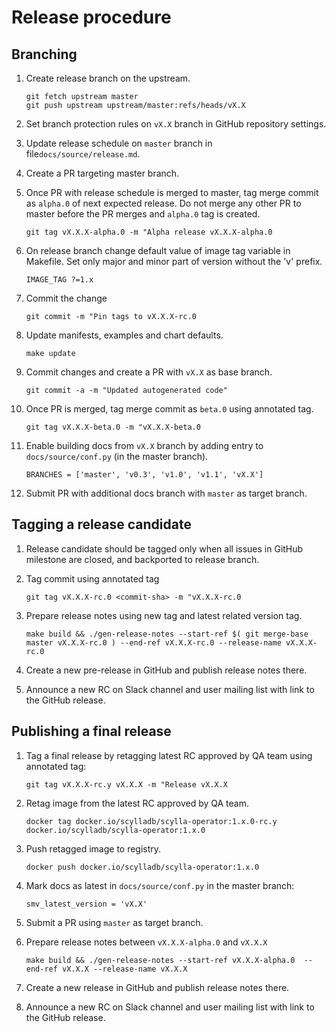# Release procedure

## Branching

1. Create release branch on the upstream.
    ```
    git fetch upstream master
    git push upstream upstream/master:refs/heads/vX.X
    ```
1. Set branch protection rules on `vX.X` branch in GitHub repository settings.
1. Update release schedule on `master` branch in file`docs/source/release.md`.
1. Create a PR targeting master branch.
1. Once PR with release schedule is merged to master, tag merge commit as `alpha.0` of next expected release.
    Do not merge any other PR to master before the PR merges and `alpha.0` tag is created.

    `git tag vX.X.X-alpha.0 -m "Alpha release vX.X.X-alpha.0`

1. On release branch change default value of image tag variable in Makefile. Set only major and minor part of version without the 'v' prefix.

    `IMAGE_TAG ?=1.x`

1. Commit the change

    `git commit -m "Pin tags to vX.X.X-rc.0`

1. Update manifests, examples and chart defaults.

    `make update`

1. Commit changes and create a PR with `vX.X` as base branch.

    `git commit -a -m "Updated autogenerated code"`

1. Once PR is merged, tag merge commit as `beta.0` using annotated tag.

    `git tag vX.X.X-beta.0 -m "vX.X.X-beta.0`

1. Enable building docs from `vX.X` branch by adding entry to `docs/source/conf.py` (in the master branch).

    `BRANCHES = ['master', 'v0.3', 'v1.0', 'v1.1', 'vX.X']`

1. Submit PR with additional docs branch with `master` as target branch.

## Tagging a release candidate

1. Release candidate should be tagged only when all issues in GitHub milestone are closed, and backported to release branch. 
1. Tag commit using annotated tag

    `git tag vX.X.X-rc.0 <commit-sha> -m "vX.X.X-rc.0`

1. Prepare release notes using new tag and latest related version tag.

    `make build && ./gen-release-notes --start-ref $( git merge-base master vX.X.X-rc.0 ) --end-ref vX.X.X-rc.0 --release-name vX.X.X-rc.0`

1. Create a new pre-release in GitHub and publish release notes there.
1. Announce a new RC on Slack channel and user mailing list with link to the GitHub release.

## Publishing a final release

1. Tag a final release by retagging latest RC approved by QA team using annotated tag:

    `git tag vX.X.X-rc.y vX.X.X -m "Release vX.X.X`   

1. Retag image from the latest RC approved by QA team.

    `docker tag docker.io/scylladb/scylla-operator:1.x.0-rc.y docker.io/scylladb/scylla-operator:1.x.0`

1. Push retagged image to registry.

    `docker push docker.io/scylladb/scylla-operator:1.x.0`

1. Mark docs as latest in `docs/source/conf.py` in the master branch:

    `smv_latest_version = 'vX.X'`

1. Submit a PR using `master` as target branch.
1. Prepare release notes between `vX.X.X-alpha.0` and `vX.X.X`

    `make build && ./gen-release-notes --start-ref vX.X.X-alpha.0  --end-ref vX.X.X --release-name vX.X.X`

1. Create a new release in GitHub and publish release notes there.
1. Announce a new RC on Slack channel and user mailing list with link to the GitHub release.
